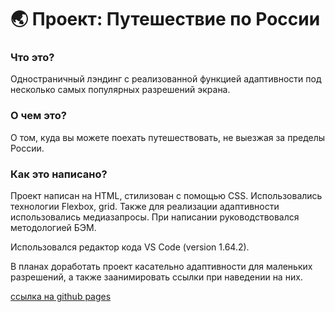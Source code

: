 ﻿# 🌏 Проект: Путешествие по России

### Что это?

Одностраничный лэндинг с реализованной функцией адаптивности под несколько самых популярных разрешений экрана.

### О чем это?

О том, куда вы можете поехать путешествовать, не выезжая за пределы России.

### Как это написано?

Проект написан на HTML, стилизован с помощью CSS. Использовались технологии Flexbox, grid. 
Также для реализации адаптивности использовались медиазапросы. При написании руководствовался методологией БЭМ.

Использовался редактор кода VS Code (version 1.64.2).

В планах доработать проект касательно адаптивности для маленьких разрешений, а также заанимировать ссылки при наведении на них.

[ссылка на github pages](https://igordetkin.github.io/russian-travel/)
